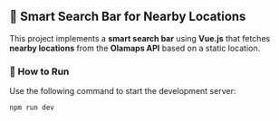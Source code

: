 ## 📍 Smart Search Bar for Nearby Locations

This project implements a **smart search bar** using **Vue.js** that fetches **nearby locations** from the **Olamaps API** based on a static location.

### 🚀 How to Run

Use the following command to start the development server:

```bash
npm run dev
